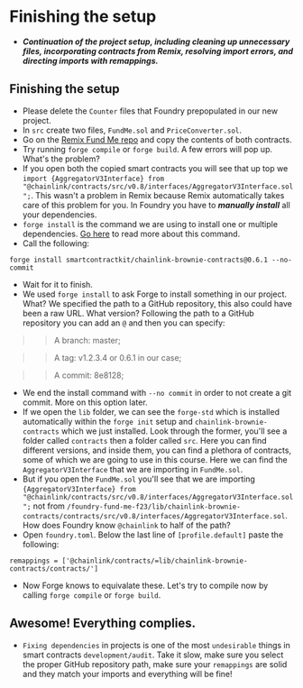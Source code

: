 # Finishing the setup
- ***Continuation of the project setup, including cleaning up unnecessary files, incorporating contracts from Remix, resolving import errors, and directing imports with remappings.***

## Finishing the setup
- Please delete the `Counter` files that Foundry prepopulated in our new project.
- In `src` create two files, `FundMe.sol` and `PriceConverter.sol`.
- Go on the [Remix Fund Me repo](https://github.com/Cyfrin/remix-fund-me-f23) and copy the contents of both contracts.
- Try running `forge compile` or `forge build`. A few errors will pop up. What's the problem?
- If you open both the copied smart contracts you will see that up top we `import {AggregatorV3Interface} from "@chainlink/contracts/src/v0.8/interfaces/AggregatorV3Interface.sol";`. This wasn't a problem in Remix because Remix automatically takes care of this problem for you. In Foundry you have to ***manually install*** all your dependencies.
- `forge install` is the command we are using to install one or multiple dependencies. [Go here](https://book.getfoundry.sh/reference/cli/forge/install?highlight=install#forge-install) to read more about this command.
- Call the following:

```
forge install smartcontractkit/chainlink-brownie-contracts@0.6.1 --no-commit
```

- Wait for it to finish.
- We used `forge install` to ask Forge to install something in our project. What? We specified the path to a GitHub repository, this also could have been a raw URL. What version? Following the path to a GitHub repository you can add an `@` and then you can specify:

>> A branch: master;

>> A tag: v1.2.3.4 or 0.6.1 in our case;

>> A commit: 8e8128;

- We end the install command with `--no commit` in order to not create a git commit. More on this option later.
- If we open the `lib` folder, we can see the `forge-std` which is installed automatically within the `forge init` setup and `chainlink-brownie-contracts` which we just installed. Look through the former, you'll see a folder called `contracts` then a folder called `src`. Here you can find different versions, and inside them, you can find a plethora of contracts, some of which we are going to use in this course. Here we can find the `AggregatorV3Interface` that we are importing in `FundMe.sol`.
- But if you open the `FundMe.sol` you'll see that we are importing `{AggregatorV3Interface} from "@chainlink/contracts/src/v0.8/interfaces/AggregatorV3Interface.sol";` not from  `/foundry-fund-me-f23/lib/chainlink-brownie-contracts/contracts/src/v0.8/interfaces/AggregatorV3Interface.sol`. How does Foundry know `@chainlink` to half of the path?
- Open `foundry.toml`. Below the last line of `[profile.default]` paste the following:

```Solidity
remappings = ['@chainlink/contracts/=lib/chainlink-brownie-contracts/contracts/']
```

- Now Forge knows to equivalate these. Let's try to compile now by calling `forge compile` or `forge build`.

## **Awesome! Everything complies.**
- `Fixing dependencies` in projects is one of the most `undesirable` things in smart contracts `development/audit`. Take it slow, make sure you select the proper GitHub repository path, make sure your `remappings` are solid and they match your imports and everything will be fine!
